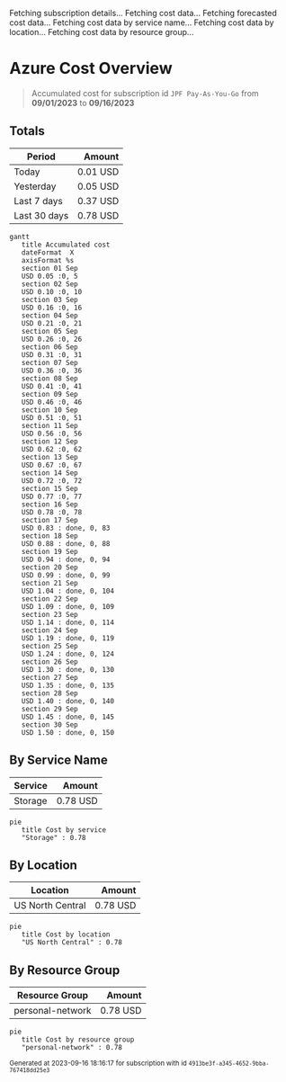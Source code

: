 Fetching subscription details...
Fetching cost data...
Fetching forecasted cost data...
Fetching cost data by service name...
Fetching cost data by location...
Fetching cost data by resource group...
# Azure Cost Overview

> Accumulated cost for subscription id `JPF Pay-As-You-Go` from **09/01/2023** to **09/16/2023**

## Totals

|Period|Amount|
|---|---:|
|Today|0.01 USD|
|Yesterday|0.05 USD|
|Last 7 days|0.37 USD|
|Last 30 days|0.78 USD|

```mermaid
gantt
   title Accumulated cost
   dateFormat  X
   axisFormat %s
   section 01 Sep
   USD 0.05 :0, 5
   section 02 Sep
   USD 0.10 :0, 10
   section 03 Sep
   USD 0.16 :0, 16
   section 04 Sep
   USD 0.21 :0, 21
   section 05 Sep
   USD 0.26 :0, 26
   section 06 Sep
   USD 0.31 :0, 31
   section 07 Sep
   USD 0.36 :0, 36
   section 08 Sep
   USD 0.41 :0, 41
   section 09 Sep
   USD 0.46 :0, 46
   section 10 Sep
   USD 0.51 :0, 51
   section 11 Sep
   USD 0.56 :0, 56
   section 12 Sep
   USD 0.62 :0, 62
   section 13 Sep
   USD 0.67 :0, 67
   section 14 Sep
   USD 0.72 :0, 72
   section 15 Sep
   USD 0.77 :0, 77
   section 16 Sep
   USD 0.78 :0, 78
   section 17 Sep
   USD 0.83 : done, 0, 83
   section 18 Sep
   USD 0.88 : done, 0, 88
   section 19 Sep
   USD 0.94 : done, 0, 94
   section 20 Sep
   USD 0.99 : done, 0, 99
   section 21 Sep
   USD 1.04 : done, 0, 104
   section 22 Sep
   USD 1.09 : done, 0, 109
   section 23 Sep
   USD 1.14 : done, 0, 114
   section 24 Sep
   USD 1.19 : done, 0, 119
   section 25 Sep
   USD 1.24 : done, 0, 124
   section 26 Sep
   USD 1.30 : done, 0, 130
   section 27 Sep
   USD 1.35 : done, 0, 135
   section 28 Sep
   USD 1.40 : done, 0, 140
   section 29 Sep
   USD 1.45 : done, 0, 145
   section 30 Sep
   USD 1.50 : done, 0, 150
```

## By Service Name

|Service|Amount|
|---|---:|
|Storage|0.78 USD|

```mermaid
pie
   title Cost by service
   "Storage" : 0.78
```

## By Location

|Location|Amount|
|---|---:|
|US North Central|0.78 USD|

```mermaid
pie
   title Cost by location
   "US North Central" : 0.78
```

## By Resource Group

|Resource Group|Amount|
|---|---:|
|personal-network|0.78 USD|

```mermaid
pie
   title Cost by resource group
   "personal-network" : 0.78
```

<sup>Generated at 2023-09-16 18:16:17 for subscription with id `4913be3f-a345-4652-9bba-767418dd25e3`</sup>
